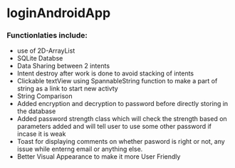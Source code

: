 # loginAndroidApp

### Functionlaties include:
<ul>
  <li>use of 2D-ArrayList</li>
  <li>SQLite Databse</li>
  <li>Data Sharing between 2 intents</li>
  <li>Intent destroy after work is done to avoid stacking of intents</li>
  <li>Clickable textView using SpannableString function to make a part of string as a link to start new activty</li>
  <li>String Comparison</li>
  <li>Added encryption and decryption to password before directly storing in the database</li>
  <li>Added password strength class which will check the strength based on parameters added and will tell user to use some other password if incase it is weak</li>
  <li>Toast for displaying comments on whether pasword is right or not, any issue while enterng email or anything else.</li>
  <li>Better Visual Appearance to make it more User Friendly</li>
  
  </ul>
 
